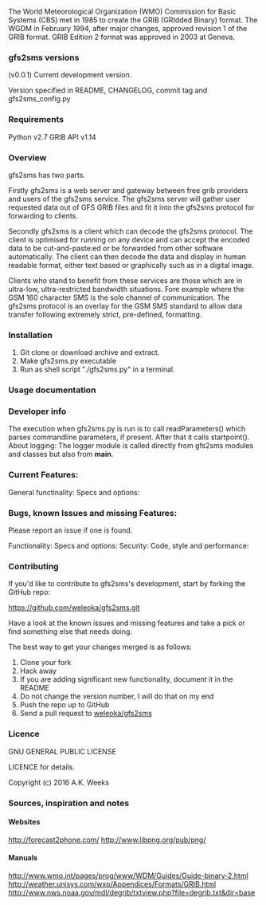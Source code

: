The World Meteorological Organization (WMO) Commission for Basic Systems (CBS) met in 1985 to create the GRIB (GRIdded Binary) format. The WGDM in February 1994, after major changes, approved revision 1 of the GRIB format. GRIB Edition 2 format was approved in 2003 at Geneva.



### gfs2sms versions
(v0.0.1) Current development version.

Version specified in README, CHANGELOG, commit tag and gfs2sms_config.py



### Requirements
Python v2.7
GRIB API v1.14



### Overview
gfs2sms has two parts. 

Firstly gfs2sms is a web server and gateway between free grib providers and users of the gfs2sms service. The gfs2sms server will gather user requested data out of GFS GRIB files and fit it into the gfs2sms protocol for forwarding to clients. 

Secondly gfs2sms is a client which can decode the gfs2sms protocol. The client is optimised for running on any device and can accept the encoded data to be cut-and-paste:ed or be forwarded from other software automatically. The client can then decode the data and display in human readable format, either text based or graphically such as in a digital image.

Clients who stand to benefit from these services are those which are in ultra-low, ultra-restricted bandwidth situations. Fore example where the GSM 160 character SMS is the sole channel of communication. The gfs2sms protocol is an overlay for the GSM SMS standard to allow data transfer following extremely strict, pre-defined, formatting.



### Installation
1. Git clone or download archive and extract.
2. Make gfs2sms.py executable
3. Run as shell script "./gfs2sms.py" in a terminal.



### Usage documentation


### Developer info
The execution when gfs2sms.py is run is to call readParameters() which parses commandline parameters, if present. After that it calls startpoint().
About logging:
The logger module is called directly from gfs2sms modules and classes but also from __main__. 


### Current Features:
General functinality:
Specs and options:



### Bugs, known Issues and missing Features:

Please report an issue if one is found.

Functionality:
Specs and options:
Security:
Code, style and performance:



### Contributing

If you'd like to contribute to gfs2sms's development, start by forking the GitHub repo:

https://github.com/weleoka/gfs2sms.git

Have a look at the known issues and missing features and take a pick or find something else that needs doing.

The best way to get your changes merged is as follows:

1. Clone your fork
2. Hack away
3. If you are adding significant new functionality, document it in the README
4. Do not change the version number, I will do that on my end
5. Push the repo up to GitHub
6. Send a pull request to [weleoka/gfs2sms](https://github.com/weleoka/gfs2sms)



### Licence

GNU GENERAL PUBLIC LICENSE

LICENCE for details.

Copyright (c) 2016 A.K. Weeks



### Sources, inspiration and notes



#### Websites
http://forecast2phone.com/
http://www.libpng.org/pub/png/



#### Manuals
http://www.wmo.int/pages/prog/www/WDM/Guides/Guide-binary-2.html
http://weather.unisys.com/wxp/Appendices/Formats/GRIB.html
http://www.nws.noaa.gov/mdl/degrib/txtview.php?file=degrib.txt&dir=base